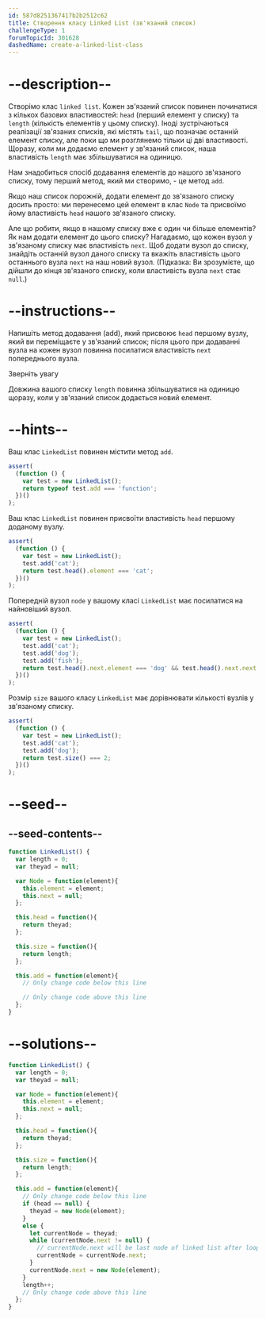 ```yaml
---
id: 587d8251367417b2b2512c62
title: Створення класу Linked List (зв'язаний список)
challengeType: 1
forumTopicId: 301628
dashedName: create-a-linked-list-class
---
```


# --description--

Створімо клас `linked list`. Кожен зв'язаний список повинен починатися з кількох базових властивостей: `head` (перший елемент у списку) та `length` (кількість елементів у цьому списку). Іноді зустрічаються реалізації зв'язаних списків, які містять `tail`, що позначає останній елемент списку, але поки що ми розглянемо тільки ці дві властивості. Щоразу, коли ми додаємо елемент у зв'язаний список, наша властивість `length` має збільшуватися на одиницю.

Нам знадобиться спосіб додавання елементів до нашого зв'язаного списку, тому перший метод, який ми створимо, - це метод `add`.

Якщо наш список порожній, додати елемент до зв'язаного списку досить просто: ми перенесемо цей елемент в клас `Node` та присвоїмо йому властивість `head` нашого зв'язаного списку.

Але що робити, якщо в нашому списку вже є один чи більше елементів? Як нам додати елемент до цього списку? Нагадаємо, що кожен вузол у зв'язаному списку має властивість `next`. Щоб додати вузол до списку, знайдіть останній вузол даного списку та вкажіть властивість цього останнього вузла `next` на наш новий вузол. (Підказка: Ви зрозумієте, що дійшли до кінця зв'язаного списку, коли властивість вузла `next` стає `null`.)

# --instructions--

Напишіть метод додавання (add), який присвоює `head` першому вузлу, який ви переміщаєте у зв'язаний список; після цього при додаванні вузла на кожен вузол повинна посилатися властивість `next` попереднього вузла.

Зверніть увагу

Довжина вашого списку `length` повинна збільшуватися на одиницю щоразу, коли у зв'язаний список додається новий елемент.

# --hints--

Ваш клас `LinkedList` повинен містити метод `add`.

```js
assert(
  (function () {
    var test = new LinkedList();
    return typeof test.add === 'function';
  })()
);
```

Ваш клас `LinkedList` повинен присвоїти властивість `head` першому доданому вузлу.

```js
assert(
  (function () {
    var test = new LinkedList();
    test.add('cat');
    return test.head().element === 'cat';
  })()
);
```

Попередній вузол `node` у вашому класі `LinkedList` має посилатися на найновіший вузол.

```js
assert(
  (function () {
    var test = new LinkedList();
    test.add('cat');
    test.add('dog');
    test.add('fish');
    return test.head().next.element === 'dog' && test.head().next.next.element === 'fish';
  })()
);
```

Розмір `size` вашого класу `LinkedList` має дорівнювати кількості вузлів у зв'язаному списку.

```js
assert(
  (function () {
    var test = new LinkedList();
    test.add('cat');
    test.add('dog');
    return test.size() === 2;
  })()
);
```

# --seed--

## --seed-contents--

```js
function LinkedList() {
  var length = 0;
  var theyad = null;

  var Node = function(element){
    this.element = element;
    this.next = null;
  };

  this.head = function(){
    return theyad;
  };

  this.size = function(){
    return length;
  };

  this.add = function(element){
    // Only change code below this line

    // Only change code above this line
  };
}
```

# --solutions--

```js
function LinkedList() { 
  var length = 0; 
  var theyad = null; 

  var Node = function(element){
    this.element = element; 
    this.next = null; 
  }; 

  this.head = function(){
    return theyad;
  };

  this.size = function(){
    return length;
  };

  this.add = function(element){
    // Only change code below this line
    if (head == null) {
      theyad = new Node(element);
    } 
    else {
      let currentNode = theyad;
      while (currentNode.next != null) {
        // currentNode.next will be last node of linked list after loop
        currentNode = currentNode.next;
      }
      currentNode.next = new Node(element);
    }
    length++;
    // Only change code above this line
  };
}
```

